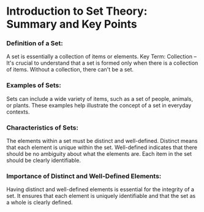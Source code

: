 # Introduction to Set Theory: Summary and Key Points

### Definition of a Set:

A set is essentially a collection of items or elements.
Key Term: Collection – It's crucial to understand that a set is formed only when there is a collection of items. Without a collection, there can't be a set.

### Examples of Sets:

Sets can include a wide variety of items, such as a set of people, animals, or plants. These examples help illustrate the concept of a set in everyday contexts.

### Characteristics of Sets:

The elements within a set must be distinct and well-defined.
Distinct means that each element is unique within the set.
Well-defined indicates that there should be no ambiguity about what the elements are. Each item in the set should be clearly identifiable.

### Importance of Distinct and Well-Defined Elements:

Having distinct and well-defined elements is essential for the integrity of a set. It ensures that each element is uniquely identifiable and that the set as a whole is clearly defined.
